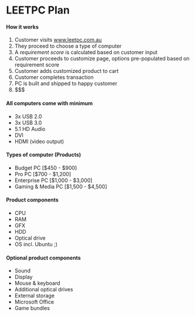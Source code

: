 LEETPC Plan
===========

#### How it works

1. Customer visits www.leetpc.com.au
2. They proceed to choose a type of computer
3. A *requirement score* is calculated based on customer input
4. Customer proceeds to customize page, options pre-populated based on requirement score
5. Customer adds customized product to cart
6. Customer completes transaction
7. PC is built and shipped to happy customer
8. $$$

#### All computers come with minimum

- 3x USB 2.0
- 3x USB 3.0
- 5.1 HD Audio
- DVI
- HDMI (video output)

#### Types of computer (Products)

- Budget PC [$450 - $900]
- Pro PC [$700 - $1,200]
- Enterprise PC [$1,000 - $3,000]
- Gaming & Media PC [$1,500 - $4,500]

#### Product components

- CPU
- RAM
- GFX
- HDD
- Optical drive
- OS incl. Ubuntu ;)

#### Optional product components

- Sound
- Display
- Mouse & keyboard
- Additional optical drives
- External storage
- Microsoft Office
- Game bundles
